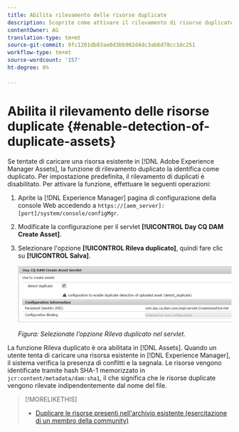```yaml
---
title: Abilita rilevamento delle risorse duplicate
description: Scoprite come attivare il rilevamento di risorse duplicate nel Experience Manager .
contentOwner: AG
translation-type: tm+mt
source-git-commit: 9fc1201db83ae0d3bb902d4dc3ab6d78cc1dc251
workflow-type: tm+mt
source-wordcount: '157'
ht-degree: 0%

---
```



# Abilita il rilevamento delle risorse duplicate {#enable-detection-of-duplicate-assets}

Se tentate di caricare una risorsa esistente in [!DNL Adobe Experience Manager Assets], la funzione di rilevamento duplicato la identifica come duplicato. Per impostazione predefinita, il rilevamento di duplicati è disabilitato. Per attivare la funzione, effettuare le seguenti operazioni:

1. Aprite la [!DNL Experience Manager] pagina di configurazione della console Web accedendo a `https://[aem_server]:[port]/system/console/configMgr`.
1. Modificate la configurazione per il servlet **[!UICONTROL Day CQ DAM Create Asset]**.
1. Selezionare l&#39;opzione **[!UICONTROL Rileva duplicato]**, quindi fare clic su **[!UICONTROL Salva]**.

   ![Selezionate l’opzione Rileva duplicato nel servlet](assets/chlimage_1-377.png)

   *Figura: Selezionate l’opzione Rileva duplicato nel servlet.*

La funzione Rileva duplicato è ora abilitata in [!DNL Assets]. Quando un utente tenta di caricare una risorsa esistente in [!DNL Experience Manager], il sistema verifica la presenza di conflitti e la segnala. Le risorse vengono identificate tramite hash SHA-1 memorizzato in `jcr:content/metadata/dam:sha1`, il che significa che le risorse duplicate vengono rilevate indipendentemente dal nome del file.

>[!MORELIKETHIS]
>
>* [Duplicare le risorse presenti nell&#39;archivio esistente (esercitazione di un membro della community)](https://experience-aem.blogspot.com/2019/06/aem-65-find-duplicate-assets-binaries-in-existing-repository.html)

